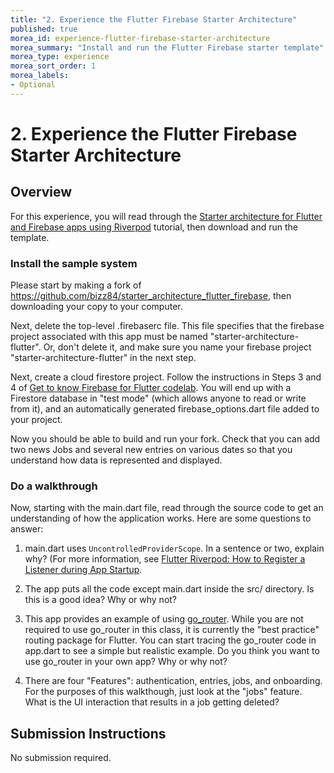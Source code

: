 ```yaml
---
title: "2. Experience the Flutter Firebase Starter Architecture"
published: true
morea_id: experience-flutter-firebase-starter-architecture
morea_summary: "Install and run the Flutter Firebase starter template"
morea_type: experience
morea_sort_order: 1
morea_labels:
- Optional
---
```


# 2. Experience the Flutter Firebase Starter Architecture

## Overview

For this experience, you will read through the [Starter architecture for Flutter and Firebase apps using Riverpod](https://codewithandrea.com/videos/starter-architecture-flutter-firebase/) tutorial, then download and run the template. 

### Install the sample system

Please start by making a fork of <https://github.com/bizz84/starter_architecture_flutter_firebase>, then downloading your copy to your computer.

Next, delete the top-level .firebaserc file. This file specifies that the firebase project associated with this app must be named "starter-architecture-flutter". Or, don't delete it, and make sure you name your firebase project "starter-architecture-flutter" in the next step. 

Next, create a cloud firestore project. Follow the instructions in Steps 3 and 4 of [Get to know Firebase for Flutter codelab](https://firebase.google.com/codelabs/firebase-get-to-know-flutter). You will end up with a Firestore database in 
"test mode" (which allows anyone to read or write from it), and an automatically generated firebase_options.dart file added to your project.

Now you should be able to build and run your fork. Check that you can add two news Jobs and several new entries on various dates so that you understand how data is represented and displayed.

### Do a walkthrough

Now, starting with the main.dart file, read through the source code to get an understanding of how the application works. Here are some questions to answer:

1. main.dart uses `UncontrolledProviderScope`. In a sentence or two, explain why? (For more information, see [Flutter Riverpod: How to Register a Listener during App Startup](https://codewithandrea.com/articles/riverpod-initialize-listener-app-startup/). 

2. The app puts all the code except main.dart inside the src/ directory. Is this is a good idea? Why or why not?

3. This app provides an example of using [go_router](https://pub.dev/packages/go_router). While you are not required to use go_router in this class, it is currently the "best practice" routing package for Flutter. You can start tracing the go_router code in app.dart to see a simple but realistic example. Do you think you want to use go_router in your own app? Why or why not?

4. There are four "Features": authentication, entries, jobs, and onboarding. For the purposes of this walkthough, just look at the "jobs" feature. What is the UI interaction that results in a job getting deleted?

## Submission Instructions

No submission required.
